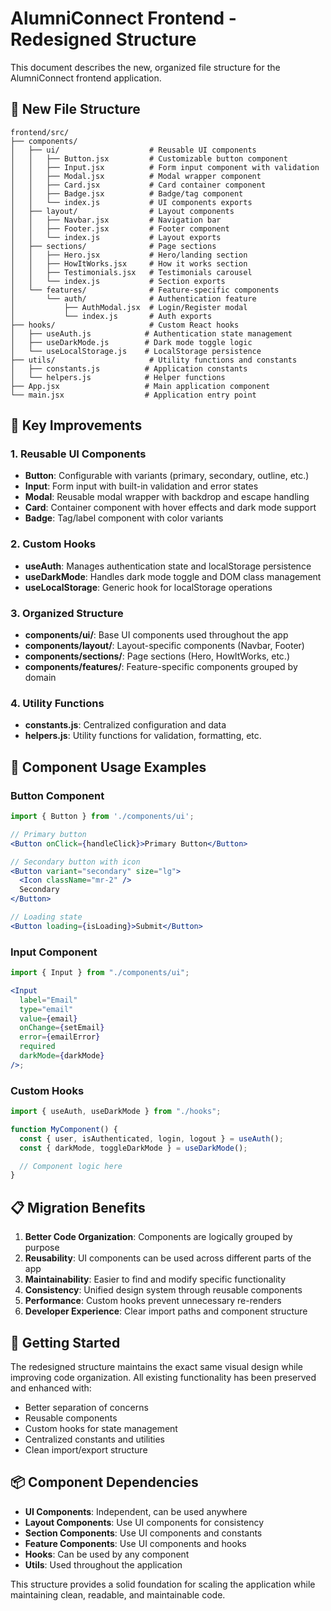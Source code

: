 # AlumniConnect Frontend - Redesigned Structure

This document describes the new, organized file structure for the AlumniConnect frontend application.

## 📁 New File Structure

```
frontend/src/
├── components/
│   ├── ui/                    # Reusable UI components
│   │   ├── Button.jsx         # Customizable button component
│   │   ├── Input.jsx          # Form input component with validation
│   │   ├── Modal.jsx          # Modal wrapper component
│   │   ├── Card.jsx           # Card container component
│   │   ├── Badge.jsx          # Badge/tag component
│   │   └── index.js           # UI components exports
│   ├── layout/                # Layout components
│   │   ├── Navbar.jsx         # Navigation bar
│   │   ├── Footer.jsx         # Footer component
│   │   └── index.js           # Layout exports
│   ├── sections/              # Page sections
│   │   ├── Hero.jsx           # Hero/landing section
│   │   ├── HowItWorks.jsx     # How it works section
│   │   ├── Testimonials.jsx   # Testimonials carousel
│   │   └── index.js           # Section exports
│   └── features/              # Feature-specific components
│       └── auth/              # Authentication feature
│           ├── AuthModal.jsx  # Login/Register modal
│           └── index.js       # Auth exports
├── hooks/                     # Custom React hooks
│   ├── useAuth.js            # Authentication state management
│   ├── useDarkMode.js        # Dark mode toggle logic
│   └── useLocalStorage.js    # LocalStorage persistence
├── utils/                     # Utility functions and constants
│   ├── constants.js          # Application constants
│   └── helpers.js            # Helper functions
├── App.jsx                   # Main application component
└── main.jsx                  # Application entry point
```

## 🎯 Key Improvements

### 1. **Reusable UI Components**

- **Button**: Configurable with variants (primary, secondary, outline, etc.)
- **Input**: Form input with built-in validation and error states
- **Modal**: Reusable modal wrapper with backdrop and escape handling
- **Card**: Container component with hover effects and dark mode support
- **Badge**: Tag/label component with color variants

### 2. **Custom Hooks**

- **useAuth**: Manages authentication state and localStorage persistence
- **useDarkMode**: Handles dark mode toggle and DOM class management
- **useLocalStorage**: Generic hook for localStorage operations

### 3. **Organized Structure**

- **components/ui/**: Base UI components used throughout the app
- **components/layout/**: Layout-specific components (Navbar, Footer)
- **components/sections/**: Page sections (Hero, HowItWorks, etc.)
- **components/features/**: Feature-specific components grouped by domain

### 4. **Utility Functions**

- **constants.js**: Centralized configuration and data
- **helpers.js**: Utility functions for validation, formatting, etc.

## 🔧 Component Usage Examples

### Button Component

```jsx
import { Button } from './components/ui';

// Primary button
<Button onClick={handleClick}>Primary Button</Button>

// Secondary button with icon
<Button variant="secondary" size="lg">
  <Icon className="mr-2" />
  Secondary
</Button>

// Loading state
<Button loading={isLoading}>Submit</Button>
```

### Input Component

```jsx
import { Input } from "./components/ui";

<Input
  label="Email"
  type="email"
  value={email}
  onChange={setEmail}
  error={emailError}
  required
  darkMode={darkMode}
/>;
```

### Custom Hooks

```jsx
import { useAuth, useDarkMode } from "./hooks";

function MyComponent() {
  const { user, isAuthenticated, login, logout } = useAuth();
  const { darkMode, toggleDarkMode } = useDarkMode();

  // Component logic here
}
```

## 📋 Migration Benefits

1. **Better Code Organization**: Components are logically grouped by purpose
2. **Reusability**: UI components can be used across different parts of the app
3. **Maintainability**: Easier to find and modify specific functionality
4. **Consistency**: Unified design system through reusable components
5. **Performance**: Custom hooks prevent unnecessary re-renders
6. **Developer Experience**: Clear import paths and component structure

## 🚀 Getting Started

The redesigned structure maintains the exact same visual design while improving code organization. All existing functionality has been preserved and enhanced with:

- Better separation of concerns
- Reusable components
- Custom hooks for state management
- Centralized constants and utilities
- Clean import/export structure

## 📦 Component Dependencies

- **UI Components**: Independent, can be used anywhere
- **Layout Components**: Use UI components for consistency
- **Section Components**: Use UI components and constants
- **Feature Components**: Use UI components and hooks
- **Hooks**: Can be used by any component
- **Utils**: Used throughout the application

This structure provides a solid foundation for scaling the application while maintaining clean, readable, and maintainable code.
